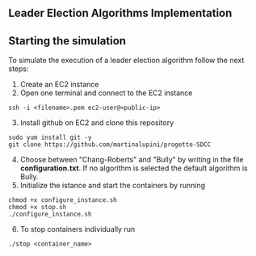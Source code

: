 ## Leader Election Algorithms Implementation

## Starting the simulation

To simulate the execution of a leader election algorithm follow the next steps:

1. Create an EC2 instance
2. Open one terminal and connect to the EC2 instance 
```
ssh -i <filename>.pem ec2-user@<public-ip>
```
3. Install github on EC2 and clone this repository
```
sudo yum install git -y
git clone https://github.com/martinalupini/progetto-SDCC
```
4. Choose between "Chang-Roberts" and "Bully" by writing in the file **configuration.txt**. If no algorithm is selected the default algorithm is Bully.
5. Initialize the istance and start the containers by running
```
chmod +x configure_instance.sh
chmod +x stop.sh
./configure_instance.sh
```
6. To stop containers individually run
```
./stop <container_name>
```

